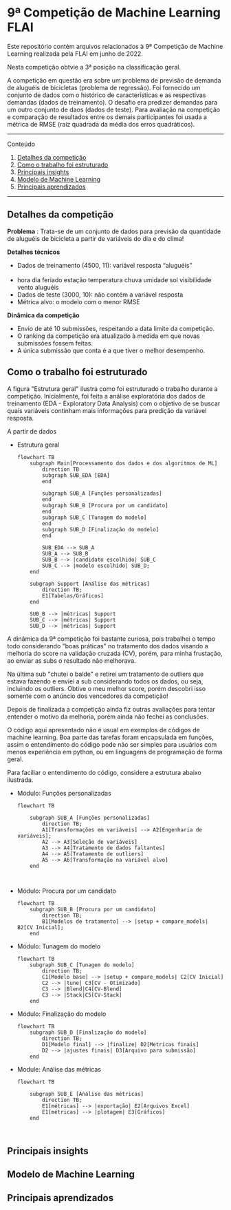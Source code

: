 # 9ª Competição de Machine Learning FLAI
Este repositório contém arquivos relacionados à 9ª Competição de Machine Learning realizada pela FLAI em junho de 2022. 

Nesta competição obtvie a 3ª posição na classificação geral.

A competição em questão era sobre um problema de previsão de demanda de aluguéis de bicicletas (problema de regressão). Foi fornecido um conjunto de dados com o histórico de características e as respectivas demandas (dados de treinamento). O desafio era predizer demandas para um outro conjunto de daos (dados de teste). Para avaliação na competição e comparação de resultados entre os demais participantes foi usada a métrica de RMSE (raiz quadrada da média dos erros quadráticos).

*******
Conteúdo
 1. [Detalhes da competição](#comp_details)
 2. [Como o trabalho foi estruturado](#work_structure)
 3. [Principais insights](#insights)
 4. [Modelo de Machine Learning](#ml_model)
 5. [Principais aprendizados](#learnings)
 
*******
<div id='comp_details'/>  

## Detalhes da competição
**Problema** : Trata-se de um conjunto de dados para previsão da quantidade de aluguéis de bicicleta a partir de variáveis do dia e do clima!

**Detalhes técnicos**
* Dados de treinamento (4500, 11): variável resposta “aluguéis”
<br></br>
* hora	dia	feriado	estação	temperatura	chuva	umidade	sol	visibilidade	vento	aluguéis
* Dados de teste (3000, 10): não contém a variável resposta
* Métrica alvo: o modelo com o menor RMSE

**Dinâmica da competição**
* Envio de até 10 submissões, respeitando a data limite da competição. 
* O ranking da competição era atualizado à medida em que novas submissões fossem feitas. 
* A única submissão que conta é a que tiver o melhor desempenho.

<div id='work_structure'/>  

## Como o trabalho foi estruturado
A figura "Estrutura geral" ilustra como foi estruturado o trabalho durante a competição. Inicialmente, foi feita a análise exploratória dos dados de treinamento (EDA -  Exploratory Data Analysis) com o objetivo de se buscar quais variáveis continham mais informações para predição da variável resposta.

A partir de dados 

- Estrutura geral
	```mermaid 
    flowchart TB
        subgraph Main[Processamento dos dados e dos algoritmos de ML]
            direction TB
			subgraph SUB_EDA [EDA]
			end            

			subgraph SUB_A [Funções personalizadas]
			end            
			subgraph SUB_B [Procura por um candidato]
			end
			subgraph SUB_C [Tunagem do modelo]
			end
            subgraph SUB_D [Finalização do modelo]
            end

            SUB_EDA --> SUB_A
			SUB_A --> SUB_B
            SUB_B --> |candidato escolhido| SUB_C
            SUB_C --> |modelo escolhido| SUB_D;
        end

        subgraph Support [Análise das métricas]
            direction TB;          
            E1[Tabelas/Gráficos]
        end

		SUB_B --> |métricas| Support
		SUB_C --> |métricas| Support
		SUB_D --> |métricas| Support
	```




A dinâmica da 9ª competição foi bastante curiosa, pois trabalhei o tempo todo considerando "boas práticas" no tratamento dos dados visando a melhoria do score na validação cruzada (CV), porém, para minha frustação, ao enviar as subs o resultado não melhorava.

Na última sub "chutei o balde" e retirei um tratamento de outliers que estava fazendo e enviei a sub considerando todos os dados, ou seja, incluindo os outliers. Obtive o meu melhor score, porém descobri isso somente com o anúncio dos vencedores da competição!

Depois de finalizada a competição ainda fiz outras avaliações para tentar entender o motivo da melhoria, porém ainda não fechei as conclusões.

O código aqui apresentado não é usual em exemplos de códigos de machine learning. Boa parte das tarefas foram encapsulada em funções, assim o entendimento do código pode não ser simples para usuários com menos experiência em python, ou em linguagens de programação de forma geral.

Para faciliar o entendimento do código, considere a estrutura abaixo ilustrada.



- Módulo: Funções personalizadas
	```mermaid 
    flowchart TB

		subgraph SUB_A [Funções personalizadas]
			direction TB;
			A1[Transformações em variáveis] --> A2[Engenharia de variáveis];
			A2 --> A3[Seleção de variáveis]			
			A3 --> A4[Tratamento de dados faltantes]
			A4 --> A5[Tratamento de outliers]			
			A5 --> A6[Transformação na variável alvo]
		end            
			
			
- Módulo: Procura por um candidato
	```mermaid 
    flowchart TB
		subgraph SUB_B [Procura por um candidato]
			direction TB;
			B1[Modelos de tratamento] --> |setup + compare_models| B2[CV Inicial];
		end

- Módulo: Tunagem do modelo
	```mermaid 
    flowchart TB
		subgraph SUB_C [Tunagem do modelo]
			direction TB;          
			C1[Modelo base] --> |setup + compare_models| C2[CV Inicial]
			C2 --> |tune| C3[CV - Otimizado]
			C3 --> |Blend|C4[CV-Blend]
			C3 --> |Stack|C5[CV-Stack]
		end

- Módulo: Finalização do modelo
	```mermaid 
    flowchart TB
		subgraph SUB_D [Finalização do modelo]
			direction TB;          
			D1[Modelo final] --> |finalize| D2[Metricas finais]
			D2 --> |ajustes finais| D3[Arquivo para submissão]
		end

- Module: Análise das métricas
	```mermaid 
    flowchart TB

        subgraph SUB_E [Análise das métricas]
            direction TB;          
            E1[métricas] --> |exportação| E2[Arquivos Excel]
            E1[métricas] --> |plotagem| E3[Gráficos]
        end



<div id='insights'/>  

## Principais insights

<div id='ml_model'/>  

## Modelo de Machine Learning



<div id='learnings'/>  
 
## Principais aprendizados
